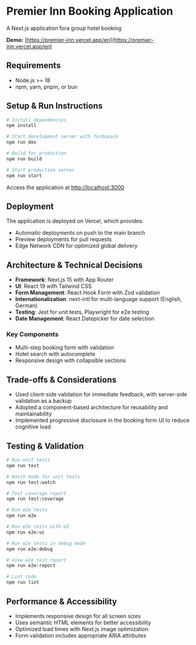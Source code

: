 # Premier Inn Booking Application

A Next.js application fora group hotel booking

**Demo:** [https://premier-inn.vercel.app/en](https://premier-inn.vercel.app/en)

## Requirements

- Node.js >= 18
- npm, yarn, pnpm, or bun

## Setup & Run Instructions

```bash
# Install dependencies
npm install

# Start development server with Turbopack
npm run dev

# Build for production
npm run build

# Start production server
npm run start
```

Access the application at [http://localhost:3000](http://localhost:3000)

## Deployment

The application is deployed on Vercel, which provides:

- Automatic deployments on push to the main branch
- Preview deployments for pull requests
- Edge Network CDN for optimized global delivery

## Architecture & Technical Decisions

- **Framework**: Next.js 15 with App Router
- **UI**: React 19 with Tailwind CSS
- **Form Management**: React Hook Form with Zod validation
- **Internationalization**: next-intl for multi-language support (English, German)
- **Testing**: Jest for unit tests, Playwright for e2e testing
- **Date Management**: React Datepicker for date selection

### Key Components

- Multi-step booking form with validation
- Hotel search with autocomplete
- Responsive design with collapsible sections

## Trade-offs & Considerations

- Used client-side validation for immediate feedback, with server-side validation as a backup
- Adopted a component-based architecture for reusability and maintainability
- Implemented progressive disclosure in the booking form UI to reduce cognitive load

## Testing & Validation

```bash
# Run unit tests
npm run test

# Watch mode for unit tests
npm run test:watch

# Test coverage report
npm run test:coverage

# Run e2e tests
npm run e2e

# Run e2e tests with UI
npm run e2e:ui

# Run e2e tests in debug mode
npm run e2e:debug

# View e2e test report
npm run e2e:report

# Lint code
npm run lint
```

## Performance & Accessibility

- Implements responsive design for all screen sizes
- Uses semantic HTML elements for better accessibility
- Optimized load times with Next.js image optimization
- Form validation includes appropriate ARIA attributes
